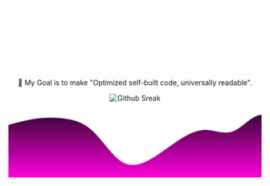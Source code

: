 <img src="./assets/header.svg" alt="Header SVG"/>

<p align="center"> 🚀  My Goal is to make "Optimized self-built code, universally readable".</p>

<div align="center">
<img src="https://streak-stats.demolab.com?user=thanhhoann&theme=radical&hide_border=true&card_width=501" alt="Github Sreak" /> 
</div>

<img src="./assets/bottom.svg" alt="Bottom SVG"/>

<!--START_SECTION:activity-->
<!--END_SECTION:activity-->
